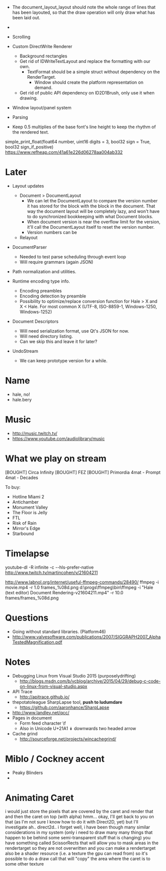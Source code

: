 - The document_layout_layout should note the whole range of lines that has been layouted, so that the draw operation will only draw what has been laid out.


* ~~~~~~~~~~~~~~~~~~~~~~~~~~~~~~~~~~~~~~~~~~~~~~~~~~~~~~~~~~~~~~~~~~~~~~~~~~~~~~~~~~~~~
- Scrolling
- Custom DirectWrite Renderer
	+ Background rectangles
	+ Get rid of IDWriteTextLayout and replace the formatting with our own.
		* TextFormat should be a simple struct without dependency on the RenderTarget.
			- Window should create the platform representation on demand.
	+ Get rid of public API dependency on ID2D1Brush, only use it when drawing.

- Window layout/panel system
- Parsing
- Keep 0.5 multiplies of the base font's line height to keep the rhythm of the rendered text.

simple_print_float(float64 number, uint16 digits = 3, bool32 sign = True, bool32 sign_if_positive)
https://www.refheap.com/41a61e226d06278aa004ab332

# Later

- Layout updates
	+ Document > DocumentLayout
		* We can let the DocumentLayout to compare the version number it has stored for the block with the block in the document. That way the document layout will be completely lazy, and won't have to do synchronized bookkeeping with what Document blocks.
		* When document version is near the overflow limit for the version, it'll call the DocumentLayout 
		itself to reset the version number.
		* Version numbers can be 
	+ Relayout

- DocumentParser
	+ Needed to test parse scheduling through event loop
	+ Will require grammars (again JSON)
- Path normalization and utilities.
- Runtime encoding type info.
	- Encoding preambles
	- Encoding detection by preamble
	- Possibility to optimize/replace conversion function for Hale > X and X < Hale. For most common X (UTF-8, ISO-8859-1, Windows-1250, Windows-1252)
- Document Descriptors
	+ Will need serialization format, use Qt's JSON for now.
	+ Will need directory listing.
	+ Can we skip this and leave it for later?
- UndoStream
	+ We can keep prototype version for a while.

# Name

- hale, no!
- hale.bery

# Music

- http://music.twitch.tv/
- https://www.youtube.com/audiolibrary/music

# What we play on stream

[BOUGHT] Circa Infinity
[BOUGHT] FEZ
[BOUGHT] Primordia
4mat - Prompt
4mat - Decades

To buy:

- Hotline Miami 2
- Antichamber
- Monument Valley
- The Floor is Jelly
- FTL
- Risk of Rain
- Mirror's Edge
- Starbound

# Timelapse

youtube-dl -R infinite -c --hls-prefer-native http://www.twitch.tv/martincohen/v/21604211

http://www.labnol.org/internet/useful-ffmpeg-commands/28490/
ffmpeg -i movie.mp4 -r 1.0 frames_%08d.png
d:\progs\ffmpeg\bin\ffmpeg -i "Hale (text editor) Document Rendering-v21604211.mp4" -r 10.0 frames/frames_%08d.png

# Questions

- Going without standard libraries. (Platform46)
- http://www.valvesoftware.com/publications/2007/SIGGRAPH2007_AlphaTestedMagnification.pdf

# Notes

- Debugging Linux from Visual Studio 2015 (purposelydrifting)
	+ http://blogs.msdn.com/b/vcblog/archive/2015/04/29/debug-c-code-on-linux-from-visual-studio.aspx
- API Trace
	+ http://apitrace.github.io/
- thepotatoleague SharpLapse tool, **push to ludumdare**
	+ https://github.com/aaronhance/SharpLapse
- http://www.landley.net/qcc/
- Pages in document
	+ Form feed character \f 
	+ Also in Unicode U+21A1 ↡ downwards two headed arrow
- Cache grind
	+ http://sourceforge.net/projects/wincachegrind/

# Miblo / Cockney accent

- Peaky Blinders
- 

# Animating Caret

<d7samurai> i would just store the pixels that are covered by the caret
<d7samurai> and render that and then the caret on top (with alpha)
<martincohen> hmm... okay, I'll get back to you on that (as I'm not sure I know how to do it with Direct2D, yet)
<martincohen> but I'll investigate
<d7samurai> ah.. direct2d.. i forget
<d7samurai> well, i have been though many similar considerations in my system
<d7samurai> (only i need to draw many many things that happen to be behind some semi-transparent stuff that is changing)
<d7samurai> you have something called ScissorRects that will allow you to mask areas in the rendertarget so they are not overwritten
<d7samurai> and you can make a rendertarget also be a shader resource (i.e. a texture the gpu can read from)
<d7samurai> so it's possible to do a draw call that will "copy" the area where the caret is
<d7samurai> to some other texture
